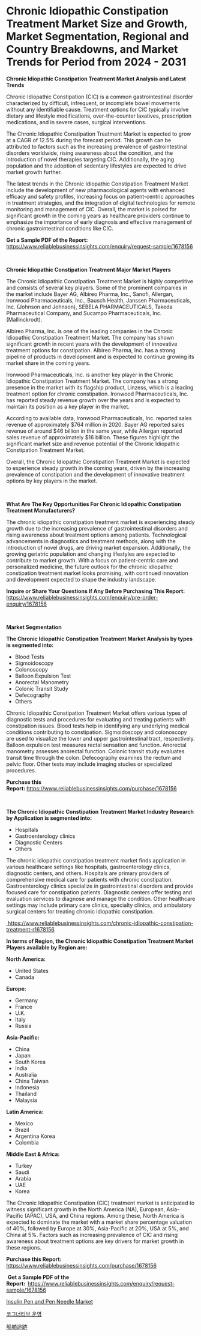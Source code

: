 <p><h1>Chronic Idiopathic Constipation Treatment Market Size and Growth, Market Segmentation, Regional and Country Breakdowns, and Market Trends for Period from 2024 -  2031</h1></p><p><strong>Chronic Idiopathic Constipation Treatment Market Analysis and Latest Trends</strong></p>
<p><p>Chronic Idiopathic Constipation (CIC) is a common gastrointestinal disorder characterized by difficult, infrequent, or incomplete bowel movements without any identifiable cause. Treatment options for CIC typically involve dietary and lifestyle modifications, over-the-counter laxatives, prescription medications, and in severe cases, surgical interventions.</p><p>The Chronic Idiopathic Constipation Treatment Market is expected to grow at a CAGR of 12.5% during the forecast period. This growth can be attributed to factors such as the increasing prevalence of gastrointestinal disorders worldwide, rising awareness about the condition, and the introduction of novel therapies targeting CIC. Additionally, the aging population and the adoption of sedentary lifestyles are expected to drive market growth further.</p><p>The latest trends in the Chronic Idiopathic Constipation Treatment Market include the development of new pharmacological agents with enhanced efficacy and safety profiles, increasing focus on patient-centric approaches in treatment strategies, and the integration of digital technologies for remote monitoring and management of CIC. Overall, the market is poised for significant growth in the coming years as healthcare providers continue to emphasize the importance of early diagnosis and effective management of chronic gastrointestinal conditions like CIC.</p></p>
<p><strong>Get a Sample PDF of the Report:&nbsp;</strong> <a href="https://www.reliablebusinessinsights.com/enquiry/request-sample/1678156">https://www.reliablebusinessinsights.com/enquiry/request-sample/1678156</a></p>
<p>&nbsp;</p>
<p><strong>Chronic Idiopathic Constipation Treatment Major Market Players</strong></p>
<p><p>The Chronic Idiopathic Constipation Treatment Market is highly competitive and consists of several key players. Some of the prominent companies in the market include Bayer AG, Albireo Pharma, Inc., Sanofi, Allergan, Ironwood Pharmaceuticals, Inc., Bausch Health, Janssen Pharmaceuticals, Inc. (Johnson and Johnson), SEBELA PHARMACEUTICALS, Takeda Pharmaceutical Company, and Sucampo Pharmaceuticals, Inc. (Mallinckrodt).</p><p>Albireo Pharma, Inc. is one of the leading companies in the Chronic Idiopathic Constipation Treatment Market. The company has shown significant growth in recent years with the development of innovative treatment options for constipation. Albireo Pharma, Inc. has a strong pipeline of products in development and is expected to continue growing its market share in the coming years.</p><p>Ironwood Pharmaceuticals, Inc. is another key player in the Chronic Idiopathic Constipation Treatment Market. The company has a strong presence in the market with its flagship product, Linzess, which is a leading treatment option for chronic constipation. Ironwood Pharmaceuticals, Inc. has reported steady revenue growth over the years and is expected to maintain its position as a key player in the market.</p><p>According to available data, Ironwood Pharmaceuticals, Inc. reported sales revenue of approximately $764 million in 2020. Bayer AG reported sales revenue of around $46 billion in the same year, while Allergan reported sales revenue of approximately $16 billion. These figures highlight the significant market size and revenue potential of the Chronic Idiopathic Constipation Treatment Market. </p><p>Overall, the Chronic Idiopathic Constipation Treatment Market is expected to experience steady growth in the coming years, driven by the increasing prevalence of constipation and the development of innovative treatment options by key players in the market.</p></p>
<p>&nbsp;</p>
<p><strong>What Are The Key Opportunities For Chronic Idiopathic Constipation Treatment Manufacturers?</strong></p>
<p><p>The chronic idiopathic constipation treatment market is experiencing steady growth due to the increasing prevalence of gastrointestinal disorders and rising awareness about treatment options among patients. Technological advancements in diagnostics and treatment methods, along with the introduction of novel drugs, are driving market expansion. Additionally, the growing geriatric population and changing lifestyles are expected to contribute to market growth. With a focus on patient-centric care and personalized medicine, the future outlook for the chronic idiopathic constipation treatment market looks promising, with continued innovation and development expected to shape the industry landscape.</p></p>
<p><strong>Inquire or Share Your Questions If Any Before Purchasing This Report:</strong> <a href="https://www.reliablebusinessinsights.com/enquiry/pre-order-enquiry/1678156">https://www.reliablebusinessinsights.com/enquiry/pre-order-enquiry/1678156</a></p>
<p>&nbsp;</p>
<p><strong>Market Segmentation</strong></p>
<p><strong>The Chronic Idiopathic Constipation Treatment Market Analysis by types is segmented into:</strong></p>
<p><ul><li>Blood Tests</li><li>Sigmoidoscopy</li><li>Colonoscopy</li><li>Balloon Expulsion Test</li><li>Anorectal Manometry</li><li>Colonic Transit Study</li><li>Defecography</li><li>Others</li></ul></p>
<p><p>Chronic Idiopathic Constipation Treatment Market offers various types of diagnostic tests and procedures for evaluating and treating patients with constipation issues. Blood tests help in identifying any underlying medical conditions contributing to constipation. Sigmoidoscopy and colonoscopy are used to visualize the lower and upper gastrointestinal tract, respectively. Balloon expulsion test measures rectal sensation and function. Anorectal manometry assesses anorectal function. Colonic transit study evaluates transit time through the colon. Defecography examines the rectum and pelvic floor. Other tests may include imaging studies or specialized procedures.</p></p>
<p><strong>Purchase this Report:&nbsp;</strong><a href="https://www.reliablebusinessinsights.com/purchase/1678156">https://www.reliablebusinessinsights.com/purchase/1678156</a></p>
<p>&nbsp;</p>
<p><strong>The Chronic Idiopathic Constipation Treatment Market Industry Research by Application is segmented into:</strong></p>
<p><ul><li>Hospitals</li><li>Gastroenterology clinics</li><li>Diagnostic Centers</li><li>Others</li></ul></p>
<p><p>The chronic idiopathic constipation treatment market finds application in various healthcare settings like hospitals, gastroenterology clinics, diagnostic centers, and others. Hospitals are primary providers of comprehensive medical care for patients with chronic constipation. Gastroenterology clinics specialize in gastrointestinal disorders and provide focused care for constipation patients. Diagnostic centers offer testing and evaluation services to diagnose and manage the condition. Other healthcare settings may include primary care clinics, specialty clinics, and ambulatory surgical centers for treating chronic idiopathic constipation.</p></p>
<p><a href="https://www.reliablebusinessinsights.com/chronic-idiopathic-constipation-treatment-r1678156">&nbsp;https://www.reliablebusinessinsights.com/chronic-idiopathic-constipation-treatment-r1678156</a></p>
<p><strong>In terms of Region, the Chronic Idiopathic Constipation Treatment Market Players available by Region are:</strong></p>
<p>
    <p> <strong> North America: </strong>
        <ul>
            <li>United States</li>
            <li>Canada</li>
        </ul>
        </p> 
    <p> <strong> Europe: </strong>
        <ul>
            <li>Germany</li>
            <li>France</li>
            <li>U.K.</li>
            <li>Italy</li>
            <li>Russia</li>
        </ul>
        </p> 
    <p> <strong> Asia-Pacific: </strong>
        <ul>
            <li>China</li>
            <li>Japan</li>
            <li>South Korea</li>
            <li>India</li>
            <li>Australia</li>
            <li>China Taiwan</li>
            <li>Indonesia</li>
            <li>Thailand</li>
            <li>Malaysia</li>
        </ul>
        </p> 
    <p> <strong> Latin America: </strong>
        <ul>
            <li>Mexico</li>
            <li>Brazil</li>
            <li>Argentina Korea</li>
            <li>Colombia</li>
        </ul>
        </p> 
    <p> <strong> Middle East & Africa: </strong>
        <ul>
            <li>Turkey</li>
            <li>Saudi</li>
            <li>Arabia</li>
            <li>UAE</li>
            <li>Korea</li>
        </ul>
    </p>
    </p>
<p><p>The Chronic Idiopathic Constipation (CIC) treatment market is anticipated to witness significant growth in the North America (NA), European, Asia-Pacific (APAC), USA, and China regions. Among these, North America is expected to dominate the market with a market share percentage valuation of 40%, followed by Europe at 30%, Asia-Pacific at 20%, USA at 5%, and China at 5%. Factors such as increasing prevalence of CIC and rising awareness about treatment options are key drivers for market growth in these regions.</p></p>
<p><strong>Purchase this Report: </strong><a href="https://www.reliablebusinessinsights.com/purchase/1678156">https://www.reliablebusinessinsights.com/purchase/1678156</a></p>
<p>&nbsp;<strong>Get a Sample PDF of the Report:&nbsp;&nbsp;</strong><a href="https://www.reliablebusinessinsights.com/enquiry/request-sample/1678156">https://www.reliablebusinessinsights.com/enquiry/request-sample/1678156</a></p>
<p><strong></strong></p>
<p><p><a href="https://issuu.com/reportprime-2/docs/insulin-pen-and-pen-needle-market-size-2030.pptx">Insulin Pen and Pen Needle Market</a></p><p><a href="https://github.com/hzumrdvas204296/Market-Research-Report-List-3/blob/main/1864438185372.md">코그너티브 운영</a></p><p><a href="https://github.com/avbqbctihcbe2/Market-Research-Report-List-3/blob/main/5314370182564.md">船舶追跡</a></p></p>